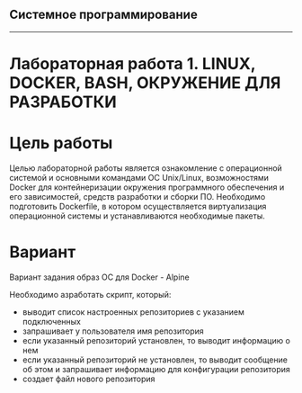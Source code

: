 ## Системное программирование
-------------
# Лабораторная работа 1. LINUX, DOCKER, BASH, ОКРУЖЕНИЕ ДЛЯ РАЗРАБОТКИ

# Цель работы
Целью лабораторной работы является ознакомление с операционной системой и основными командами ОС Unix/Linux, возможностями Docker для контейнеризации окружения программного обеспечения и его зависимостей, средств разработки и сборки ПО. Необходимо подготовить Dockerfile, в котором осуществляется виртуализация операционной системы и устанавливаются необходимые пакеты.

# Вариант

Вариант задания образ ОС для Docker - Alpine

Необходимо азработать скрипт, который:

- выводит список настроенных репозиториев с указанием подключенных
- запрашивает у пользователя имя репозитория
- если указанный репозиторий установлен, то выводит информацию о нем
- если указанный репозиторий не установлен, то выводит сообщение об этом и запрашивает информацию для конфигурации репозитория
- создает файл нового репозитория
